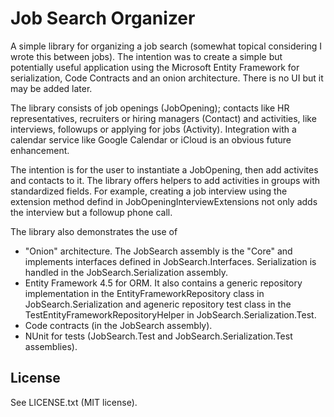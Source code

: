 Job Search Organizer
===

A simple library for organizing a job search (somewhat topical considering I
wrote this between jobs). The intention was to create a simple but potentially
useful application using the Microsoft Entity Framework for serialization, Code Contracts and an onion architecture.  There is no UI but it may be added later.

The library consists of job openings (JobOpening); contacts like HR
representatives, recruiters or hiring managers (Contact) and activities, like
interviews, followups or applying for jobs (Activity). Integration with a
calendar service like Google Calendar or iCloud is an obvious future
enhancement.

The intention is for the user to instantiate a JobOpening, then add activites
and contacts to it. The library offers helpers to add activities in groups with
standardized fields. For example, creating a job interview using the extension
method defind in JobOpeningInterviewExtensions not only adds the interview but
a followup phone call.

The library also demonstrates the use of 
- "Onion" architecture. The JobSearch assembly is the "Core" and implements
  interfaces defined in JobSearch.Interfaces. Serialization is handled in the
  JobSearch.Serialization assembly.
- Entity Framework 4.5 for ORM. It also contains a generic repository
  implementation in the EntityFrameworkRepository class in
  JobSearch.Serialization and ageneric repository test class in the TestEntityFrameworkRepositoryHelper in JobSearch.Serialization.Test.
- Code contracts (in the JobSearch assembly).
- NUnit for tests (JobSearch.Test and JobSearch.Serialization.Test assemblies).

License
---

See LICENSE.txt (MIT license).
